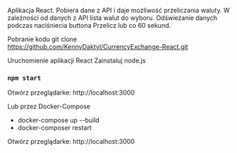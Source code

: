 Aplikacja React.
Pobiera dane z API i daje możliwość przeliczania waluty.
W zależności od danych z API lista walut do wyboru.
Odświeżanie danych podczas naciśniecia buttona Przelicz lub co 60 sekund.


Pobranie kodu
git clone https://github.com/KennyDaktyl/CurrencyExchange-React.git

Uruchomienie aplikacji React
Zainstaluj node.js

### `npm start`

Otwórz przeglądarke:
    http://localhost:3000


Lub przez Docker-Compose
 - docker-compose up --build
 - docker-composer restart

Otwórz przeglądarke:
    http://localhost:3000
